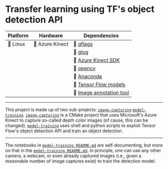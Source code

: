 # Transfer learning using TF's object detection API


|   Platform |   Hardware	|  Dependencies 	|
|---	|---	|---	|
|   :white_square_button: Linux	|   :white_square_button: Azure Kinect 	| :white_square_button: [ gflags](https://github.com/gflags/gflags)	|
|| |  :white_square_button: [ glog ](https://github.com/google/glog)  	|
||| :white_square_button:  [ Azure Kinect SDK ](https://github.com/microsoft/Azure-Kinect-Sensor-SDK) |
||| :white_square_button:  [ opencv ](https://github.com/opencv/opencv) |
||| :white_square_button:  [ Anaconda ](https://www.anaconda.com/products/individual) |
||| :white_square_button:  [ Tensor Flow models ](https://github.com/tensorflow/models) |
||| :white_square_button:  [ Image annotation tool ](https://github.com/tzutalin/labelImg) |

---

This project is made up of two sub-projects:  [`image-capturing`](./image-capturing) [`model-training`](./model-training).  [`image-capturing`](./image-capturing) is a CMake project that uses Microsoft's Azure Kinect to capture so-called depth color images (of cause, this can be changed). [`model-training`](./model-training) uses shell and python scripts to exploit Tensor Flow's object detection API and train an object detection.

---

The notebooks in [`model-training README.md`](./model-training/README.md) are self-documenting, but more on that in the [`model-training README.md`](./model-training/README.md). In principle, one can use any other camera, a webcam, or even already captured images (i.e., given a reasonable number of image captures exist) to train the detection model.

